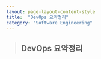 ```yaml
---
layout: page-layout-content-style
title:  "DevOps 요약정리"
category: "Software Engineering"
---
```


> ## DevOps 요약정리
